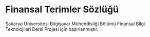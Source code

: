# Finansal Terimler Sözlüğü

Sakarya Üniversitesi Bilgisayar Mühendisliği Bölümü Finansal Bilgi Teknolojileri Dersi Projesi için hazırlanmıştır.
